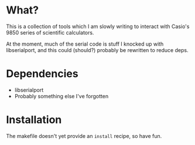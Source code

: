 What?
=====
This is a collection of tools which I am slowly writing to interact with Casio's
9850 series of scientific calculators.

At the moment, much of the serial code is stuff I knocked up with libserialport,
and this could (should?) probably be rewritten to reduce deps.

Dependencies
============

* libserialport
* Probably something else I've forgotten


Installation
============
The makefile doesn't yet provide an `install` recipe, so have fun.
